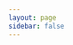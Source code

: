 ```yaml
---
layout: page
sidebar: false
---
```

<script setup>
import about from './config/components/about.vue'
</script>
<about/>
